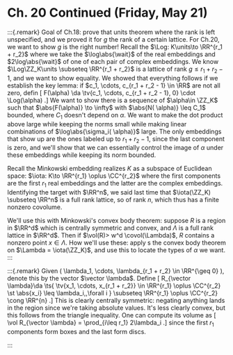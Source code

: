 # Ch. 20 Continued (Friday, May 21)


:::{.remark}
Goal of Ch.18: prove that units theorem where the rank is left unspecified, and we proved it for $g$ the rank of a certain lattice.
For Ch.20, we want to show $g$ is the right number!
Recall the $\Log: K\units\to \RR^{r_1 + r_2}$ where we take the $\log\abs{\wait}$ of the real embeddings and $2\log\abs{\wait}$ of one of each pair of complex embeddings.
We know $\Log\ZZ_K\units \subseteq \RR^{r_1 + r_2}$ is a lattice of rank $g \leq r_1 + r_2 - 1$, and we want to show equality.
We showed that everything follows if we establish the key lemma: if $c_1, \cdots, c_{r_1 + r_2 - 1} \in \RR$ are not all zero, defin
\[
F(\alpha) \da \tv{c_1, \cdots, c_{r_1 + r_2 - 1}, 0} \cdot \Log(\alpha)
.\]
We want to show there is a sequence of $\alpha\in \ZZ_K$ such that $\abs{F(\alpha)} \to \infty$ with $\abs{N( \alpha)} \leq C_1$ bounded, where $C_1$ doesn't depend on $\alpha$.
We want to make the dot product above large while keeping the norms small while making linear combinations of $\log\abs{\sigma_i( \alpha)}$ large.
The only embeddings that show up are the ones labeled up to $r_1 + r_2 - 1$, since the last component is zero, and we'll show that we can essentially control the image of $\alpha$ under these embeddings while keeping its norm bounded.

Recall the Minkowski embedding realizes $K$ as a subspace of Euclidean space: $\iota: K\to \RR^{r_1} \oplus \CC^{r_2}$ where the first components are the first $r_1$ real embeddings and the latter are the complex embeddings.
Identifying the target with $\RR^n$, we said last time that $\iota(\ZZ_K) \subseteq \RR^n$ is a full rank lattice, so of rank $n$, which thus has a finite nonzero covolume.

We'll use this with Minkowski's convex body theorem: suppose $R$ is a region in $\RR^d$ which is centrally symmetric and convex, and $\Lambda$ is a full rank lattice in $\RR^d$.
Then if $\vol(R)> w^d \covol(\Lambda)$, $R$ contains a nonzero point $x\in \Lambda$.
How we'll use these: apply s the convex body theorem on $\Lambda = \iota(\ZZ_K)$, and use this to locate the types of $\alpha$ we want.
:::


:::{.remark}
Given \( \lambda_1, \cdots, \lambda_{r_1 + r_2} \in \RR^{\geq 0} \), denote this by the vector $\vector \lambda$.
Define
\[
R_{\vector \lambda}\da \ts{ \tv{x_1, \cdots, x_{r_1 + r_2}} \in \RR^{r_1} \oplus \CC^{r_2} \st \abs{x_i} \leq \lambda_i\,\,\forall i  } \subseteq \RR^{r_1} \oplus \CC^{r_2} \cong \RR^{n}
.\]
This is clearly centrally symmetric: negating anything lands in the region since we're taking absolute values.
It's less clearly convex, but this follows from the triangle inequality.
One can compute its volume as 
\[
\vol R_{\vector \lambda} = \prod_{i\leq r_1} 2\lambda_i
.\]
since the first $r_1$ components form boxes and the last form discs.


:::


